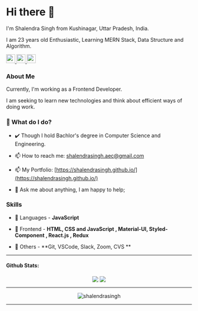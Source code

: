 # Hi there 👋

I'm Shalendra Singh from Kushinagar, Uttar Pradesh, India.

I am 23 years old Enthusiastic, Learning MERN Stack, Data Structure and Algorithm.

<!-- -->
<a href='https://www.linkedin.com/in/ershalendrasingh' target='_blank'>
<img src='https://cdn.jsdelivr.net/npm/simple-icons@v3.12.1/icons/linkedin.svg' width='24px' />
</a>
</a>
<a href='https://github.com/shalendrasingh' target='_blank'>
<img src='https://cdn.jsdelivr.net/npm/simple-icons@v3.12.1/icons/github.svg' width='24px' />
</a>
<a href='https://shalendrasingh-aec.medium.com/' target='_blank'>
<img src='https://cdn.jsdelivr.net/npm/simple-icons@v3.12.1/icons/medium.svg' width='24px' />
</a>

### About Me

Currently, I'm working as a Frontend Developer.
<!-- at [Masai School](https://www.masaischool.com/).
Aspiring to Full Stack Developer at Masai School. -->
I am seeking to learn new technologies and think about efficient ways of doing work.

### 🌱 What do I do?

- ✔️ Though I hold Bachlor's degree in Computer Science and Engineering.

<!-- - ✔️ Though I hold Bachlor's degree in Computer Science and Engineering, I aspire to work as a Blockchain Developer. -->

<!-- - 🔭 I’m looking for job. -->

- 📫 How to reach me: shalendrasingh.aec@gmail.com
<!--  -->
- 📫 My Portfolio: [https://shalendrasingh.github.io/](https://shalendrasingh.github.io/)


<!-- https://shalendra-singh.netlify.app/ -->
<!--  -->
- 💬 Ask me about anything, I am happy to help;

### Skills

- 🚀 Languages - **JavaScript**
<!--  -->
- 🚀 Frontend - **HTML, CSS and JavaScript , Material-UI, Styled-Component , React.js , Redux**

<!-- - 🚀 Backend - **Node.js, Express , MongoDB** -->
<!-- - 🚀 Databases/Backend - **** -->
- 🚀 Others - **Git, VSCode, Slack, Zoom, CVS **



<hr />

#### Github Stats:


<p align="center">
<img align="center" src="https://github-readme-stats.vercel.app/api?username=shalendrasingh&&show_icons=true&count_private=true&include_all_commits=true" />
  <img align="center" src="https://github-readme-stats.vercel.app/api/top-langs/?username=shalendrasingh" />
</p>

<hr>
<p align="center" ><img align="center" src="https://github-readme-streak-stats.herokuapp.com/?user=shalendrasingh&" alt="shalendrasingh" /></p>
<hr>
  
  
  <p align="center" >
  
<!--   ![GitHub metrics](https://metrics.lecoq.io/shalendrasingh) -->

</p>

